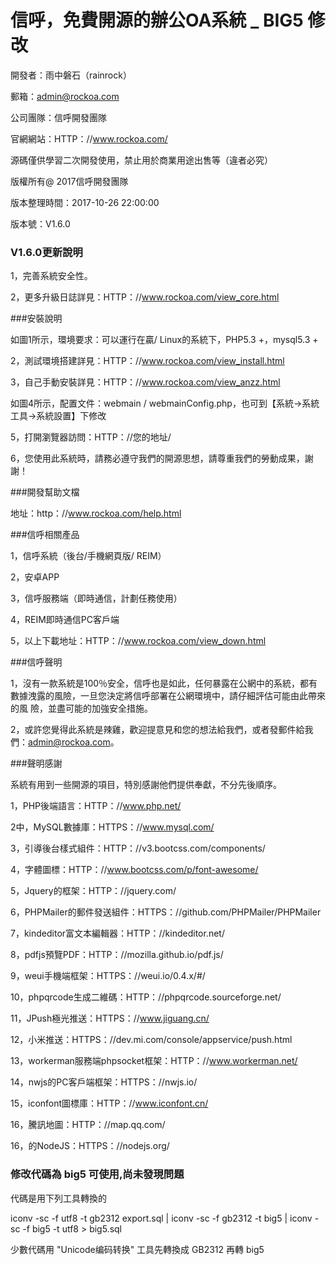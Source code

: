 # 信呼，免費開源的辦公OA系統 _ BIG5 修改

開發者：雨中磐石（rai​​nrock）

郵箱：admin@rockoa.com

公司團隊：信呼開發團隊

官網網站：HTTP：//www.rockoa.com/

源碼僅供學習二次開發使用，禁止用於商業用途出售等（違者必究）

版權所有@ 2017信呼開發團隊

版本整理時間：2017-10-26 22:00:00

版本號：V1.6.0


### V1.6.0更新說明
1，完善系統安全性。

2，更多升級日誌詳見：HTTP：//www.rockoa.com/view_core.html


###安裝說明

如圖1所示，環境要求：可以運行在贏/ Linux的系統下，PHP5.3 +，mysql5.3 +

2，測試環境搭建詳見：HTTP：//www.rockoa.com/view_install.html

3，自己手動安裝詳見：HTTP：//www.rockoa.com/view_anzz.html

如圖4所示，配置文件：webmain / webmainConfig.php，也可到【系統→系統工具→系統設置】下修改

5，打開瀏覽器訪問：HTTP：//您的地址/

6，您使用此系統時，請務必遵守我們的開源思想，請尊重我們的勞動成果，謝謝！



###開發幫助文檔

地址：http：//www.rockoa.com/help.html



###信呼相關產品

1，信呼系統（後台/手機網頁版/ REIM）

2，安卓APP

3，信呼服務端（即時通信，計劃任務使用）

4，REIM即時通信PC客戶端

5，以上下載地址：HTTP：//www.rockoa.com/view_down.html

###信呼聲明

1，沒有一款系統是100％安全，信呼也是如此，任何暴露在公網中的系統，都有數據洩露的風險，一旦您決定將信呼部署在公網環境中，請仔細評估可能由此帶來的風
險，並盡可能的加強安全措施。

2，或許您覺得此系統是辣雞，歡迎提意見和您的想法給我們，或者發郵件給我們：admin@rockoa.com。

###聲明感謝

系統有用到一些開源的項目，特別感謝他們提供奉獻，不分先後順序。

1，PHP後端語言：HTTP：//www.php.net/

2中，MySQL數據庫：HTTPS：//www.mysql.com/

3，引導後台樣式組件：HTTP：//v3.bootcss.com/components/

4，字體圖標：HTTP：//www.bootcss.com/p/font-awesome/

5，Jquery的框架：HTTP：//jquery.com/

6，PHPMailer的郵件發送組件：HTTPS：//github.com/PHPMailer/PHPMailer

7，kindeditor富文本編輯器：HTTP：//kindeditor.net/

8，pdfjs預覽PDF：HTTP：//mozilla.github.io/pdf.js/

9，weui手機端框架：HTTPS：//weui.io/0.4.x/#/

10，phpqrcode生成二維碼：HTTP：//phpqrcode.sourceforge.net/

11，JPush極光推送：HTTPS：//www.jiguang.cn/

12，小米推送：HTTPS：//dev.mi.com/console/appservice/push.html

13，workerman服務端phpsocket框架：HTTP：//www.workerman.net/

14，nwjs的PC客戶端框架：HTTPS：//nwjs.io/

15，iconfont圖標庫：HTTP：//www.iconfont.cn/

16，騰訊地圖：HTTP：//map.qq.com/

16，的NodeJS：HTTPS：//nodejs.org/

### 修改代碼為 big5 可使用,尚未發現問題

代碼是用下列工具轉換的

iconv -sc -f utf8 -t gb2312 export.sql | iconv -sc -f gb2312 -t big5 | iconv -sc -f big5 -t utf8 > big5.sql

少數代碼用 "Unicode编码转换" 工具先轉換成 GB2312 再轉 big5
